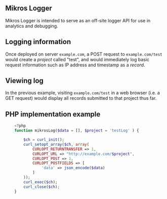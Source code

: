 ## Mikros Logger

Mikros Logger is intended to serve as an off-site logger API for use in analytics and debugging.

## Logging information

Once deployed on server `example.com`, a POST request to `example.com/test` would create a *project* called
"test", and would immediately log basic request information such as IP address and timestamp as a *record*.

## Viewing log

In the previous example, visiting `example.com/test` in a web browser (i.e. a GET request) would display all records
submitted to that project thus far.

## PHP implementation example

```php
    <?php
    function mikrosLog($data = [], $project = 'testLog' ) {

        $ch = curl_init();
        curl_setopt_array($ch, array(
            CURLOPT_RETURNTRANSFER => 1,
            CURLOPT_URL => "http://example.com/$project",
            CURLOPT_POST => 1,
            CURLOPT_POSTFIELDS => [
                'data' => json_encode($data)
            ]
        ));
        curl_exec($ch);
        curl_close($ch);
    }
```
